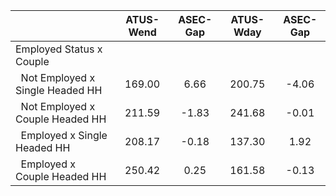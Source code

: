 
|                      |    ATUS-Wend |     ASEC-Gap |    ATUS-Wday |     ASEC-Gap |
| -------------------- | :----------: | :----------: | :----------: | :----------: |
| Employed Status x Couple |              |              |              |              |
| &nbsp;&nbsp;Not Employed x Single Headed HH |       169.00 |         6.66 |       200.75 |        -4.06 |
| &nbsp;&nbsp;Not Employed x Couple Headed HH |       211.59 |        -1.83 |       241.68 |        -0.01 |
| &nbsp;&nbsp;Employed x Single Headed HH |       208.17 |        -0.18 |       137.30 |         1.92 |
| &nbsp;&nbsp;Employed x Couple Headed HH |       250.42 |         0.25 |       161.58 |        -0.13 |

